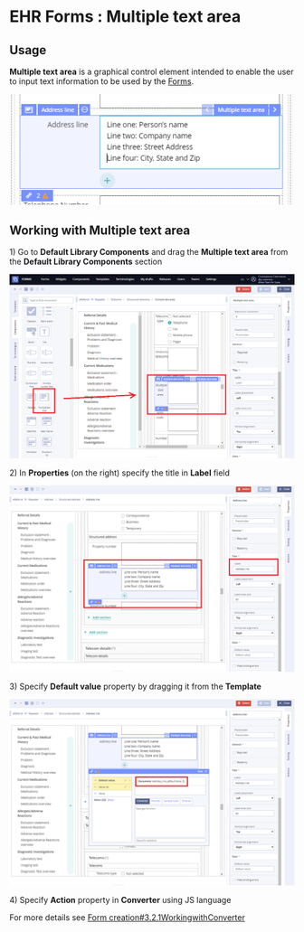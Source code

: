 # EHR Forms : Multiple text area

## Usage  <a id="Multipletextarea-Usage"></a>

**Multiple text area** is a graphical control element intended to enable the user to input text information to be used by the [Forms](ehr-forms-forms-in-detail.md).

![](.gitbook/assets/34840555.png)

## Working with Multiple text area <a id="Multipletextarea-WorkingwithMultipletextarea"></a>

1\) Go to **Default Library Components** and drag the **Multiple text area** from the **Default Library Components** section

![](.gitbook/assets/34840560.png)

2\) In **Properties** \(on the right\) specify the title in **Label** field

![](.gitbook/assets/34840561.png)

3\) Specify **Default value** property by dragging it from the **Template**  

![](.gitbook/assets/34840562.png)

4\) Specify **Action** property in **Converter** using JS language

For more details see [Form creation\#3.2.1WorkingwithConverter](ehr-forms-form-creation.md#Formcreation-3.2.1WorkingwithConverter)

